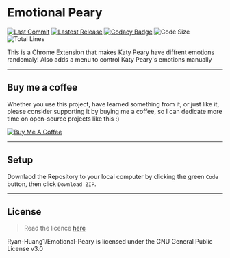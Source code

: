 # Emotional Peary

[![Last Commit](https://img.shields.io/github/last-commit/Ryan-Huang1/Emotional-Peary.svg)](https://github.com/Ryan-Huang1/Emotional-Peary/commits/master)  [![Lastest Release](https://img.shields.io/github/v/release/Ryan-Huang1/Emotional-Peary?color=green)](https://github.com/Ryan-Huang1/Emotional-Peary/releases) [![Codacy Badge](https://app.codacy.com/project/badge/Grade/e7eda449136a4b6da7fb8eab3e9d1346)](https://www.codacy.com/gh/Ryan-Huang1/Emotional-Peary/dashboard?utm_source=github.com&amp;utm_medium=referral&amp;utm_content=Ryan-Huang1/Emotional-Peary&amp;utm_campaign=Badge_Grade) ![Code Size](https://img.shields.io/github/languages/code-size/Ryan-Huang1/Emotional-Peary.svg) ![Total Lines](https://img.shields.io/tokei/lines/github/Ryan-Huang1/Emotional-Peary.svg)

This is a Chrome Extension that makes Katy Peary have diffrent emotions randomaly! Also adds a menu to control Katy Peary's emotions manually

---

## Buy me a coffee

Whether you use this project, have learned something from it, or just like it, please consider supporting it by buying me a coffee, so I can dedicate more time on open-source projects like this :)

<a href="https://www.buymeacoffee.com/ryanhuang" target="_blank"><img src="https://www.buymeacoffee.com/assets/img/custom_images/orange_img.png" alt="Buy Me A Coffee" style="height: auto !important;width: auto !important;" ></a>

---

## Setup

Downlaod the Repository to your local computer by clicking the green `Code` button, then click `Download ZIP`.

---

## License

> Read the licence [here](https://github.com/Ryan-Huang1/Emotional-Peary/blob/master/README.md) 

Ryan-Huang1/Emotional-Peary is licensed under the GNU General Public License v3.0
